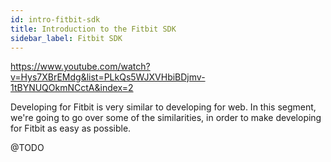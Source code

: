 ```yaml
---
id: intro-fitbit-sdk
title: Introduction to the Fitbit SDK
sidebar_label: Fitbit SDK
---
```

https://www.youtube.com/watch?v=Hys7XBrEMdg&list=PLkQs5WJXVHbiBDjmv-1tBYNUQOkmNCctA&index=2

Developing for Fitbit is very similar to developing for web. In this segment, we're going to go over some of the similarities, in order to make developing for Fitbit as easy as possible.

@TODO

